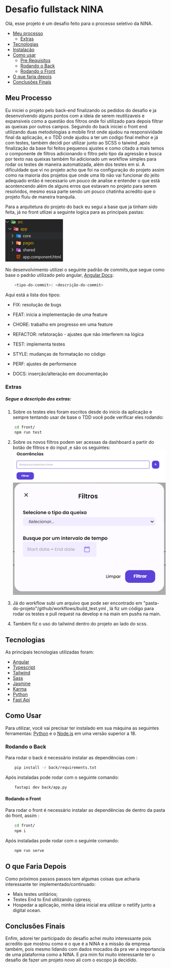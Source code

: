 # Desafio fullstack NINA

Olá, esse projeto é um desafio feito para o processo seletivo da NINA.

<!--ts-->

- [Meu processo ](#meu-processor)
  - [Extras](#extras)
- [Tecnologias](#tecnologias)
- [Instalação](#instalacao)
- [Como usar](#como-usar)
  - [Pre Requisitos](#pre-requisitos)
  - [Rodando o Back](#rodando-o-back)
  - [Rodando o Front](#rodando-o-front)
- [O que faria depois](#o-que-faria-depois)
- [Conclusões Finais](#conclusões-finais)
  <!--te-->

## Meu Processo

Eu iniciei o projeto pelo back-end finalizando os pedidos do desafio e ja desenvolvendo alguns pontos com a ideia de serem reutilizaveis e expansiveis como a questão dos filtros onde foi utilizado para depois filtrar as queixas por outros campos. Seguindo do back iniciei o front end utilizando duas metodologias a mobile first onde ajudou na responsividade final da aplicação, e o TDD onde ajudou a ter um codigo final melhor e já com testes, também decidi por utilizar junto ao SCSS o taiwind ,após finalização da base foi feitos pequenos ajustes e como citado a mais temos o componente de filtros adicionando o filtro pelo tipo da agressão e busca por texto nas queixas também foi adicionado um workflow simples para rodar os testes de maneira automatizada, além dos testes em si.
A dificuldade que vi no projeto acho que foi na configuração do projeto assim como na maioria dos projetos que onde uma lib não vai funcionar do jeito adequado então é necessario um pouco de analise e entender o que está acontencendo além de alguns erros que estavam no projeto para serem resolvidos, mesmo essa parte sendo um pouco chatinha acredito que o projeto fluiu de maneira tranquila.

Para a arquitetura do projeto do back eu segui a base que ja tinham sido feita, já no front utlizei a seguinte logica para as principais pastas:

![Imagem das pastas](/front/src/assets/readme_imgs/imagem-pastas-front.png)

No desenvolvimento utilizei o seguinte padrão de commits,que segue como base o padrão utilizado pelo angular, [Angular Docs](https://github.com/angular/angular/blob/22b96b9/CONTRIBUTING.md#-commit-message-guidelines):

```bash
    <tipo-do-commit>: <descrição-do-commit>
```

Aqui está a lista dos tipos:

- FIX: resolução de bugs

- FEAT: inicia a implementação de uma feature

- CHORE: trabalho em progresso em uma feature

- REFACTOR: refatoração - ajustes que não interferem na lógica

- TEST: implementa testes

- STYLE: mudanças de formatação no código

- PERF: ajustes de performance

- DOCS: inserção/alteração em documentação

### Extras

##### Segue a descrição dos extras:

1. Sobre os testes eles foram escritos desde do inicio da aplicação e sempre tentando usar de base o TDD você pode verificar eles rodando:

```bash
    cd front/
    npm run test
```

2. Sobre os novos filtros podem ser acessas da dashboard a partir do botão de filtros e do input ,e são os seguintes:
   ![imagem dos filtros](/front/src/assets/readme_imgs/imagem-extra-front.png)
   ![imagem do modal de filtros](/front/src/assets/readme_imgs/imagem-extra-modal-filtro.png)

3. Já do workflow subi um arquivo que pode ser encontrado em "pasta-do-projeto"/github/workflows/build_test.yml , lá fiz um código para rodar os testes e pull request na develop e na main em pushs na main.

4. Também fiz o uso do tailwind dentro do projeto ao lado do scss.

## Tecnologias

As principais tecnologias utilizadas foram:

- [Angular](https://angular.dev/)
- [Typescript](https://www.typescriptlang.org/)
- [Tailwind](https://tailwindcss.com/)
- [Sass](https://sass-lang.com/)
- [Jasmine](https://jasmine.github.io/)
- [Karma](https://karma-runner.github.io/latest/index.html)
- [Python](https://www.python.org/)
- [Fast Api](https://fastapi.tiangolo.com/)

## Como Usar

Para utilizar, você vai precisar ter instalado em sua máquina as seguintes ferramentas:
[Python](https://www.python.org/) e o [Node.js](https://nodejs.org/en/) em uma versão superior a 18.

### Rodando o Back

Para rodar o back é necessário instalar as dependências com :

```bash
    pip install -r back/requirements.txt
```

Após instaladas pode rodar com o seguinte comando:

```bash
    fastapi dev back/app.py
```

#### Rodando o Front

Para rodar o front é necessário instalar as dependências de dentro da pasta do front, assim :

```bash
    cd front/
    npm i
```

Após instaladas pode rodar com o seguinte comando:

```bash
    npm run serve
```

## O que Faria Depois

Como próximos passos passos tem algumas coisas que acharia interessante ter implementado/continuado:

- Mais testes unitários;
- Testes End to End utilizando cypress;
- Hospedar a aplicação, minha ideia inicial era utilizar o netlify junto a digital ocean.

## Conclusões Finais

Enfim, adorei ter participado do desafio achei muito interessante pois acredito que mostrou como e o que é a NINA e a missão da empresa também, pois mesmo lidando com dados mocados da pra ver a importancia de uma plataforma como a NINA. E pra mim foi muito interessante ter o desafio de fazer um projeto novo ali com o escopo já decidido.
